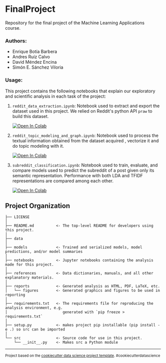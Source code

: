 FinalProject
==============================

Repository for the final project of the Machine Learning Applications course.

### Authors:

- Enrique Botía Barbera
- Andres Ruíz Calvo
- David Méndez Encina
- Simón E. Sánchez Viloria 

### Usage:

This project contains the following notebooks that explain our exploratory and scientific analysis in each task of the project:

1. `reddit_data_extraction.ipynb`: Notebook used to extract and export the dataset used in this project. We relied on Reddit's python API `praw` to build this dataset.

    [![Open In Colab](https://colab.research.google.com/assets/colab-badge.svg)](https://colab.research.google.com/github/simonsanvil/FinalProjectMLA/blob/master/notebooks/reddit_data_extraction.ipynb)
 
 2. `reddit_topic_modeling_and_graph.ipynb`: Notebook used to process the textual information obtained from the dataset acquired , vectorize it and do topic modeling with it.

    [![Open In Colab](https://colab.research.google.com/assets/colab-badge.svg)](https://colab.research.google.com/github/simonsanvil/FinalProjectMLA/blob/master/notebooks/reddit_topic_modeling_and_graph.ipynb)
    
 3. `subreddit_classification.ipynb`: Notebook used to train, evaluate, and compare models used to predict the subreddit of a post given only its semantic representation. Performance with both LDA and TFIDF representations are compared among each other.

    [![Open In Colab](https://colab.research.google.com/assets/colab-badge.svg)](https://colab.research.google.com/github/simonsanvil/FinalProjectMLA/blob/master/notebooks/subreddit_classification.ipynb)
 


Project Organization
------------

    ├── LICENSE
    │
    ├── README.md          <- The top-level README for developers using this project.
    │
    ├── data
    │    
    ├── models             <- Trained and serialized models, model predictions, and/or model summaries
    │
    ├── notebooks          <- Jupyter notebooks containing the analysis made for this project. 
    │
    ├── references         <- Data dictionaries, manuals, and all other explanatory materials.
    │
    ├── reports            <- Generated analysis as HTML, PDF, LaTeX, etc.
    │   └── figures        <- Generated graphics and figures to be used in reporting
    │
    ├── requirements.txt   <- The requirements file for reproducing the analysis environment, e.g.
    │                         generated with `pip freeze > requirements.txt`
    │
    ├── setup.py           <- makes project pip installable (pip install -e .) so src can be imported
    │
    └── src                <- Source code for use in this project.
        └── __init__.py    <- Makes src a Python module
       


--------

<p><small>Project based on the <a target="_blank" href="https://drivendata.github.io/cookiecutter-data-science/">cookiecutter data science project template</a>. #cookiecutterdatascience</small></p>
